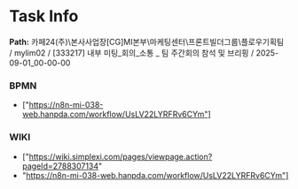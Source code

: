 # Task Info

**Path:** 카페24(주)\본사사업장\[CG]MI본부\마케팅센터\프론트빌더그룹\플로우기획팀 / mylim02 / [333217] 내부 미팅_회의_소통 _ 팀 주간회의 참석 및 브리핑 / 2025-09-01_00-00-00

### BPMN
- ["https://n8n-mi-038-web.hanpda.com/workflow/UsLV22LYRFRv6CYm"]

### WIKI
- ["https://wiki.simplexi.com/pages/viewpage.action?pageId=2788307134"
- "https://n8n-mi-038-web.hanpda.com/workflow/UsLV22LYRFRv6CYm"]

